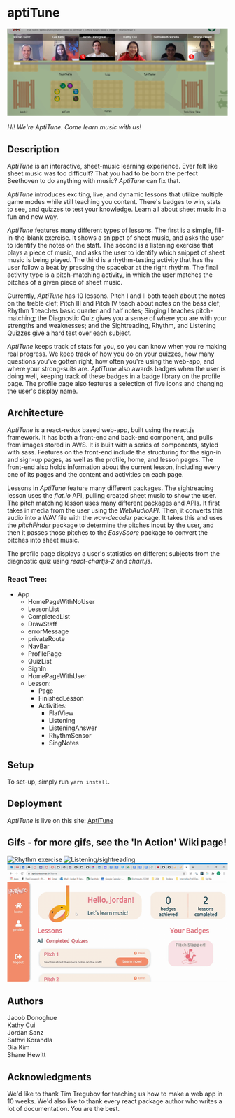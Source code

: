 # aptiTune

![Team Photo](teampic.JPG)

*Hi! We're AptiTune. Come learn music with us!*

## Description

*AptiTune* is an interactive, sheet-music learning experience. Ever felt like sheet music was too difficult? That you had to be born the perfect Beethoven to do anything with music? *AptiTune* can fix that. 

*AptiTune* introduces exciting, live, and dynamic lessons that utilize multiple game modes while still teaching you content. There's badges to win, stats to see, and quizzes to test your knowledge. Learn all about sheet music in a fun and new way.

*AptiTune* features many different types of lessons. The first is a simple, fill-in-the-blank exercise. It shows a snippet of sheet music, and asks the user to identify the notes on the staff. The second is a listening exercise that plays a piece of music, and asks the user to identify which snippet of sheet music is being played. The third is a rhythm-testing activity that has the user follow a beat by pressing the spacebar at the right rhythm. The final activity type is a pitch-matching activity, in which the user matches the pitches of a given piece of sheet music. 

Currently, *AptiTune* has 10 lessons. Pitch I and II both teach about the notes on the treble clef; Pitch III and Pitch IV teach about notes on the bass clef; Rhythm 1 teaches basic quarter and half notes; Singing I teaches pitch-matching; the Diagnostic Quiz gives you a sense of where you are with your strengths and weaknesses; and the Sightreading, Rhythm, and Listening Quizzes give a hard test over each subject.

*AptiTune* keeps track of stats for you, so you can know when you're making real progress. We keep track of how you do on your quizzes, how many questions you've gotten right, how often you're using the web-app, and where your strong-suits are. *AptiTune* also awards badges when the user is doing well, keeping track of these badges in a badge library on the profile page. The profile page also features a selection of five icons and changing the user's display name.

## Architecture

*AptiTune* is a react-redux based web-app, built using the react.js framework. It has both a front-end and back-end component, and pulls from images stored in AWS. It is built with a series of components, styled with sass. Features on the front-end include the structuring for the sign-in and sign-up pages, as well as the profile, home, and lesson pages. The front-end also holds information about the current lesson, including every one of its pages and the content and activities on each page. 

Lessons in *AptiTune* feature many different packages. 
The sightreading lesson uses the *flat.io* API, pulling created sheet music to show the user.
The pitch matching lesson uses many different packages and APIs. It first takes in media from the user using the *WebAudioAPI*. Then, it converts this audio into a WAV file with the *wav-decoder* package. It takes this and uses the *pitchFinder* package to determine the pitches input by the user, and then it passes those pitches to the *EasyScore* package to convert the pitches into sheet music.

The profile page displays a user's statistics on different subjects from the diagnostic quiz using *react-chartjs-2* and *chart.js*.

### React Tree: 
- App
  - HomePageWithNoUser
  - LessonList
  - CompletedList
  - DrawStaff
  - errorMessage
  - privateRoute
  - NavBar
  - ProfilePage
  - QuizList
  - SignIn
  - HomePageWithUser
  - Lesson:
    - Page
    - FinishedLesson
    - Activities:
      - FlatView
      - Listening
      - ListeningAnswer
      - RhythmSensor
      - SingNotes

## Setup

To set-up, simply run `yarn install`. 

## Deployment

*AptiTune* is live on this site:
[AptiTune](http://aptitune.surge.sh/signup)

## Gifs - for more gifs, see the 'In Action' Wiki page!
![Rhythm exercise](https://media.giphy.com/media/H4mtTSaukfnGIC2VSh/giphy.gif)
![Listening/sightreading](https://media.giphy.com/media/WoFi5a269o9ihyCGLT/giphy.gif)
![Homepage](homepage.gif)
## Authors

Jacob Donoghue  
Kathy Cui  
Jordan Sanz  
Sathvi Korandla  
Gia Kim  
Shane Hewitt  

## Acknowledgments

We'd like to thank Tim Tregubov for teaching us how to make a web app in 10 weeks. We'd also like to thank every react package author who writes a lot of documentation. You are the best. 

